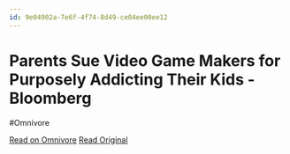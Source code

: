 ```yaml
---
id: 9e04902a-7e6f-4f74-8d49-ce04ee00ee12
---
```


# Parents Sue Video Game Makers for Purposely Addicting Their Kids - Bloomberg
#Omnivore

[Read on Omnivore](https://omnivore.app/me/parents-sue-video-game-makers-for-purposely-addicting-their-kids-18f7ffadaca)
[Read Original](https://www.bloomberg.com/news/articles/2024-05-13/parents-sue-video-game-makers-for-purposely-addicting-their-kids?embedded-checkout=true&ref=platformer.news&sref=CrGXSfHu)

